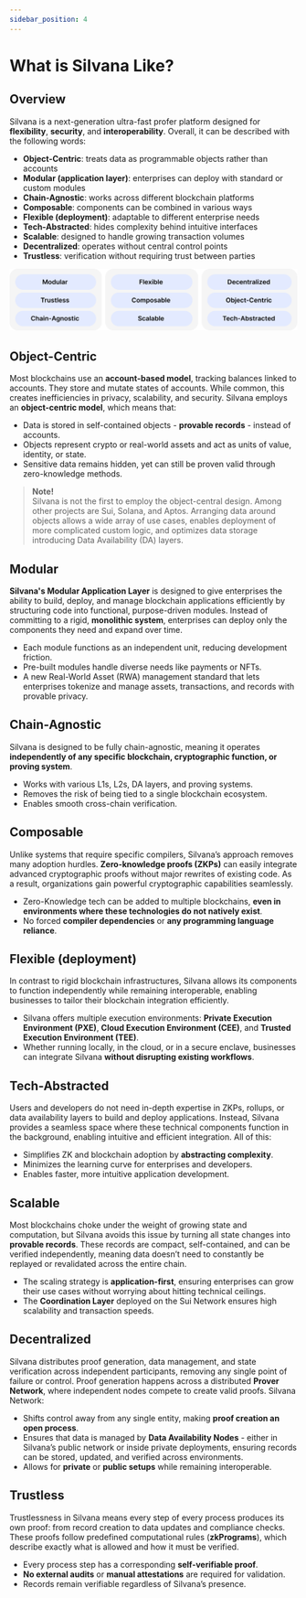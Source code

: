 ```yaml
---
sidebar_position: 4
---
```


# What is Silvana Like?

## Overview

Silvana is a next-generation ultra-fast profer platform designed for **flexibility**, **security**, and **interoperability**. Overall, it can be described with the following words:

- **Object-Centric**: treats data as programmable objects rather than accounts
- **Modular (application layer)**: enterprises can deploy with standard or custom modules
- **Chain-Agnostic**: works across different blockchain platforms
- **Composable**: components can be combined in various ways
- **Flexible (deployment)**: adaptable to different enterprise needs
- **Tech-Abstracted**: hides complexity behind intuitive interfaces
- **Scalable**: designed to handle growing transaction volumes
- **Decentralized**: operates without central control points
- **Trustless**: verification without requiring trust between parties

![What is Silvana Like](./img/what-is-silvana-like.png)

## Object-Centric

Most blockchains use an **account-based model**, tracking balances linked to accounts. They store and mutate states of accounts. While common, this creates inefficiencies in privacy, scalability, and security. Silvana employs an **object-centric model**, which means that:

- Data is stored in self-contained objects - **provable records** - instead of accounts.
- Objects represent crypto or real-world assets and act as units of value, identity, or state.
- Sensitive data remains hidden, yet can still be proven valid through zero-knowledge methods.

> **Note!**  
> Silvana is not the first to employ the object-central design. Among other projects are Sui, Solana, and Aptos. Arranging data around objects allows a wide array of use cases, enables deployment of more complicated custom logic, and optimizes data storage introducing Data Availability (DA) layers.

## Modular

**Silvana's Modular Application Layer** is designed to give enterprises the ability to build, deploy, and manage blockchain applications efficiently by structuring code into functional, purpose-driven modules. Instead of committing to a rigid, **monolithic system**, enterprises can deploy only the components they need and expand over time.

- Each module functions as an independent unit, reducing development friction.
- Pre-built modules handle diverse needs like payments or NFTs.
- A new Real-World Asset (RWA) management standard that lets enterprises tokenize and manage assets, transactions, and records with provable privacy.

## Chain-Agnostic

Silvana is designed to be fully chain-agnostic, meaning it operates **independently of any specific blockchain, cryptographic function, or proving system**. 

- Works with various L1s, L2s, DA layers, and proving systems.
- Removes the risk of being tied to a single blockchain ecosystem.
- Enables smooth cross-chain verification.

## Composable

Unlike systems that require specific compilers, Silvana’s approach removes many adoption hurdles. **Zero-knowledge proofs (ZKPs)** can easily integrate advanced cryptographic proofs without major rewrites of existing code. As a result, organizations gain powerful cryptographic capabilities seamlessly.

- Zero-Knowledge tech can be added to multiple blockchains, **even in environments where these technologies do not natively exist**.
- No forced **compiler dependencies** or **any programming language reliance**.

## Flexible (deployment)

In contrast to rigid blockchain infrastructures, Silvana allows its components to function independently while remaining interoperable, enabling businesses to tailor their blockchain integration efficiently. 

- Silvana offers multiple execution environments: **Private Execution Environment (PXE)**, **Cloud Execution Environment (CEE)**, and **Trusted Execution Environment (TEE)**.
- Whether running locally, in the cloud, or in a secure enclave, businesses can integrate Silvana **without disrupting existing workflows**.


## Tech-Abstracted

Users and developers do not need in-depth expertise in ZKPs, rollups, or data availability layers to build and deploy applications. Instead, Silvana provides a seamless space where these technical components function in the background, enabling intuitive and efficient integration. All of this:

- Simplifies ZK and blockchain adoption by **abstracting complexity**.
- Minimizes the learning curve for enterprises and developers.
- Enables faster, more intuitive application development.


## Scalable

Most blockchains choke under the weight of growing state and computation, but Silvana avoids this issue by turning all state changes into **provable records**. These records are compact, self-contained, and can be verified independently, meaning data doesn’t need to constantly be replayed or revalidated across the entire chain.

- The scaling strategy is **application-first**, ensuring enterprises can grow their use cases without worrying about hitting technical ceilings.
- The **Coordination Layer** deployed on the Sui Network ensures high scalability and transaction speeds.

## Decentralized

Silvana distributes proof generation, data management, and state verification across independent participants, removing any single point of failure or control. Proof generation happens across a distributed **Prover Network**, where independent nodes compete to create valid proofs. Silvana Network:

- Shifts control away from any single entity, making **proof creation an open process**.
- Ensures that data is managed by **Data Availability Nodes** - either in Silvana’s public network or inside private deployments, ensuring records can be stored, updated, and verified across environments.
- Allows for **private** or **public setups** while remaining interoperable.

## Trustless

Trustlessness in Silvana means every step of every process produces its own proof: from record creation to data updates and compliance checks. These proofs follow predefined computational rules (**zkPrograms**), which describe exactly what is allowed and how it must be verified.

- Every process step has a corresponding **self-verifiable proof**.
- **No external audits** or **manual attestations** are required for validation.
- Records remain verifiable regardless of Silvana’s presence.